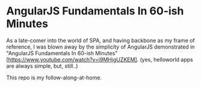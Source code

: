 AngularJS Fundamentals In 60-ish Minutes
========================================

As a late-comer into the world of SPA, and having backbone as my frame of reference, I was blown away by the simplicity of AngularJS demonstrated in "AngularJS Fundamentals In 60-ish Minutes" [https://www.youtube.com/watch?v=i9MHigUZKEM].  (yes, helloworld apps are always simple, but, still..)

This repo is my follow-along-at-home.
